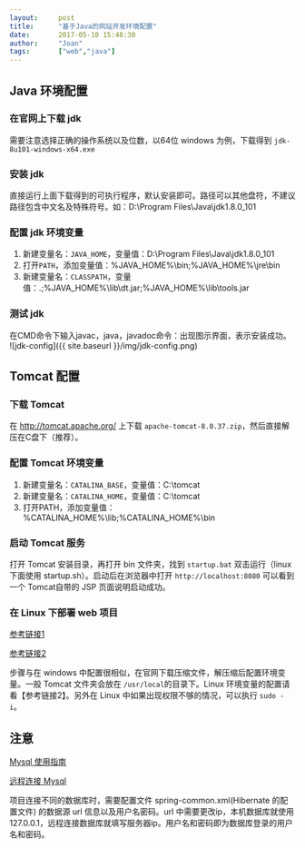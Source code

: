 ```yaml
---
layout:     post
title:      "基于Java的网站开发环境配置"
date:       2017-05-10 15:48:30
author:     "Joan"
tags:		["web","java"]
---
```


## Java 环境配置

### 在官网上下载 jdk

需要注意选择正确的操作系统以及位数，以64位 windows 为例，下载得到 `jdk-8u101-windows-x64.exe`

### 安装 jdk

直接运行上面下载得到的可执行程序，默认安装即可。路径可以其他盘符，不建议路径包含中文名及特殊符号。如：D:\Program Files\Java\jdk1.8.0_101

### 配置 jdk 环境变量

1. 新建变量名：`JAVA_HOME`，变量值：D:\Program Files\Java\jdk1.8.0_101
2. 打开`PATH`，添加变量值：%JAVA_HOME%\bin;%JAVA_HOME%\jre\bin
3. 新建变量名：`CLASSPATH`，变量值：.;%JAVA_HOME%\lib\dt.jar;%JAVA_HOME%\lib\tools.jar

### 测试 jdk

在CMD命令下输入javac，java，javadoc命令：出现图示界面，表示安装成功。
![jdk-config]({{ site.baseurl }}/img/jdk-config.png)

## Tomcat 配置

### 下载 Tomcat

在 http://tomcat.apache.org/ 上下载 `apache-tomcat-8.0.37.zip`，然后直接解压在C盘下（推荐）。

### 配置 Tomcat 环境变量

1. 新建变量名：`CATALINA_BASE`，变量值：C:\tomcat
2. 新建变量名：`CATALINA_HOME`，变量值：C:\tomcat
3. 打开PATH，添加变量值：%CATALINA_HOME%\lib;%CATALINA_HOME%\bin

### 启动 Tomcat 服务

打开 Tomcat 安装目录，再打开 bin 文件夹，找到 `startup.bat` 双击运行（linux下面使用 startup.sh）。启动后在浏览器中打开 `http://localhost:8080` 可以看到一个 Tomcat自带的 JSP 页面说明启动成功。

### 在 Linux 下部署 web 项目

[参考链接1](http://www.cnblogs.com/xdp-gacl/p/4097608.html)

[参考链接2](http://www.cnblogs.com/cimu/p/4522705.html)

步骤与在 windows 中配置很相似，在官网下载压缩文件，解压缩后配置环境变量。一般 Tomcat 文件夹会放在 `/usr/local`的目录下。Linux 环境变量的配置请看【参考链接2】。另外在 Linux 中如果出现权限不够的情况，可以执行 `sudo -i`。


## 注意

[Mysql 使用指南](http://www.cnblogs.com/mr-wid/archive/2013/05/09/3068229.html#d11)

[远程连接 Mysql](http://jingyan.baidu.com/album/363872ec3263236e4ba16f07.html?picindex=2)

项目连接不同的数据库时，需要配置文件 spring-common.xml(Hibernate 的配置文件) 的数据源 url 信息以及用户名密码。url 中需要更改ip，本机数据库就使用 127.0.0.1，远程连接数据库就填写服务器ip。用户名和密码即为数据库登录的用户名和密码。
